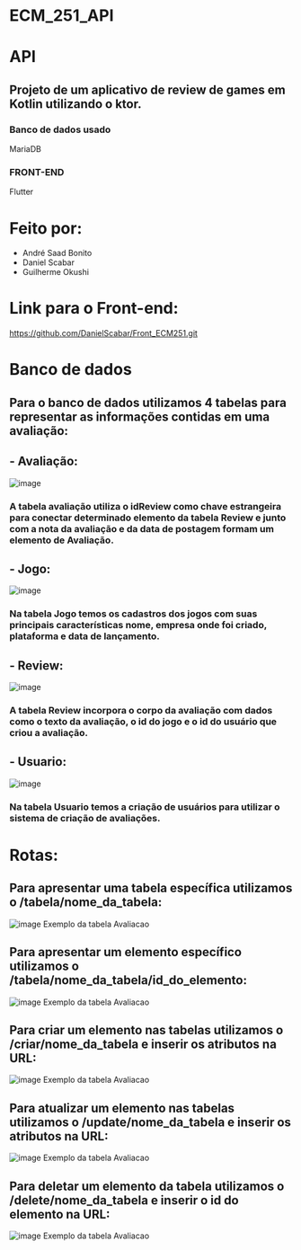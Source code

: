 # ECM_251_API
 
# API
 
## Projeto de um aplicativo de review de games em Kotlin utilizando o ktor.
### Banco de dados usado
MariaDB
### FRONT-END
Flutter

# Feito por:
* André Saad Bonito
* Daniel Scabar
* Guilherme Okushi

# Link para o Front-end:
https://github.com/DanielScabar/Front_ECM251.git

# Banco de dados
## Para o banco de dados utilizamos 4 tabelas para representar as informações contidas em uma avaliação:

## - Avaliação:
![image](https://user-images.githubusercontent.com/87087019/144476640-412785a6-00dc-4321-a3a7-74f98aae03de.png)
### A tabela avaliação utiliza o idReview como chave estrangeira para conectar determinado elemento da tabela Review e junto com a nota da avaliação  e da data de postagem formam um elemento de Avaliação.

## - Jogo:
![image](https://user-images.githubusercontent.com/87087019/144476730-84bea1cf-f1fe-481e-a9da-ef35c1a1f21b.png)
### Na tabela Jogo temos os cadastros dos jogos com suas principais características nome, empresa onde foi criado, plataforma e data de lançamento.

## - Review:
![image](https://user-images.githubusercontent.com/87087019/144476765-69a190ad-1676-4797-916b-24eb08954156.png)
### A tabela Review incorpora o corpo da avaliação com dados como o texto da avaliação, o id do jogo e o id do usuário que criou a avaliação.

## - Usuario:
![image](https://user-images.githubusercontent.com/87087019/144476863-2915264b-d80c-4b91-a984-0ea896891f36.png)
### Na tabela Usuario temos a criação de usuários para utilizar o sistema de criação de avaliações.

# Rotas:

## Para apresentar uma tabela específica utilizamos o /tabela/nome_da_tabela:
![image](https://user-images.githubusercontent.com/87087019/144483007-3f376828-ce37-4910-9df4-20165b800bac.png)
Exemplo da tabela Avaliacao

## Para apresentar um elemento específico utilizamos o /tabela/nome_da_tabela/id_do_elemento:
![image](https://user-images.githubusercontent.com/87087019/144483654-7bb6cb51-013a-40d5-81e2-cb39792796cd.png)
Exemplo da tabela Avaliacao

## Para criar um elemento nas tabelas utilizamos o /criar/nome_da_tabela e inserir os atributos na URL:
![image](https://user-images.githubusercontent.com/87087019/144483671-ffb98f9d-30b4-4435-9841-95e9607f63e7.png)
Exemplo da tabela Avaliacao

## Para atualizar um elemento nas tabelas utilizamos o /update/nome_da_tabela e inserir os atributos na URL:
![image](https://user-images.githubusercontent.com/87087019/144483698-11c2e9a4-ec45-46a7-bbcd-7b1764cf247d.png)
Exemplo da tabela Avaliacao

## Para deletar um elemento da tabela utilizamos o /delete/nome_da_tabela e inserir o id do elemento na URL:
![image](https://user-images.githubusercontent.com/87087019/144484136-4e7c6546-e0c3-48c0-ae06-7a96e58f72c2.png)
Exemplo da tabela Avaliacao
